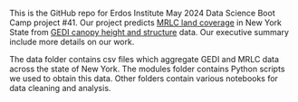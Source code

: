 This is the GitHub repo for Erdos Institute May 2024 Data Science Boot Camp project #41. Our project predicts [MRLC land coverage](https://www.mrlc.gov/data) in New York State from [GEDI canopy height and structure](https://developers.google.com/earth-engine/datasets/catalog/LARSE_GEDI_GEDI02_A_002) data. Our executive summary include more details on our work.

The data folder contains csv files which aggregate GEDI and MRLC data across the state of New York. The modules folder contains Python scripts we used to obtain this data. Other folders contain various notebooks for data cleaning and analysis.
